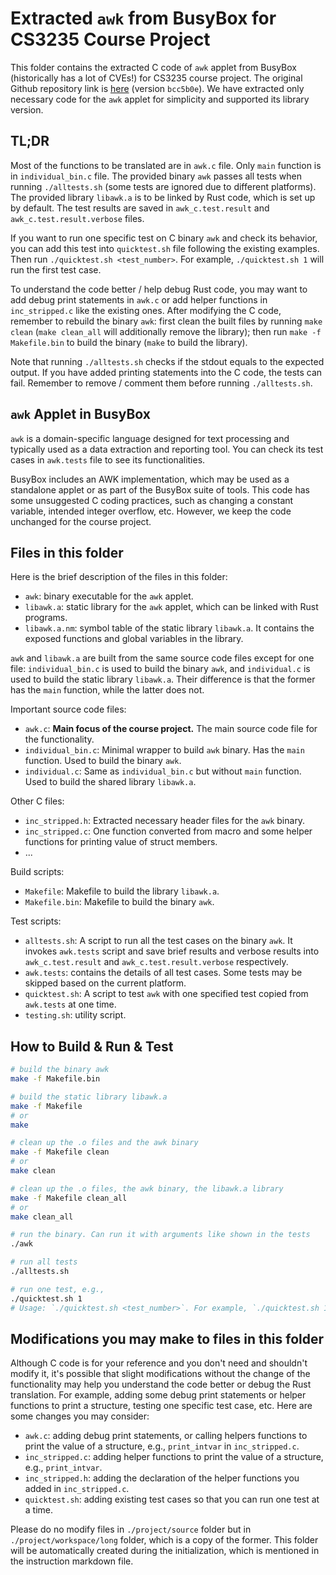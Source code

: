 # Extracted `awk` from BusyBox for CS3235 Course Project

This folder contains the extracted C code of `awk` applet from BusyBox (historically has a lot of CVEs!) for CS3235 course project. The original Github repository link is [here](https://github.com/mirror/busybox) (version `bcc5b0e`). We have extracted only necessary code for the `awk` applet for simplicity and supported its library version.

## TL;DR

Most of the functions to be translated are in `awk.c` file. Only `main` function is in `individual_bin.c` file. The provided binary `awk` passes all tests when running `./alltests.sh` (some tests are ignored due to different platforms). The provided library `libawk.a` is to be linked by Rust code, which is set up by default. The test results are saved in `awk_c.test.result` and `awk_c.test.result.verbose` files.

If you want to run one specific test on C binary `awk` and check its behavior, you can add this test into `quicktest.sh` file following the existing examples.
Then run `./quicktest.sh <test_number>`. For example, `./quicktest.sh 1` will run the first test case.

To understand the code better / help debug Rust code, you may want to add debug print statements in `awk.c` or add helper functions in `inc_stripped.c` like the existing ones. 
After modifying the C code, remember to rebuild the binary `awk`: first clean the built files by running `make clean` (`make clean_all` will additionally remove the library); then run `make -f Makefile.bin` to build the binary (`make` to build the library). 

Note that running `./alltests.sh` checks if the stdout equals to the expected output. If you have added printing statements into the C code, the tests can fail. Remember to remove / comment them before running `./alltests.sh`. 

## `awk` Applet in BusyBox

`awk` is a domain-specific language designed for text processing and typically used as a data extraction and reporting tool. You can check its test cases in `awk.tests` file to see its functionalities.

BusyBox includes an AWK implementation, which may be used as a standalone applet or as part of the BusyBox suite of tools. This code has some unsuggested C coding practices, such as changing a constant variable, intended integer overflow, etc. However, we keep the code unchanged for the course project.


## Files in this folder

Here is the brief description of the files in this folder:

- `awk`: binary executable for the `awk` applet.
- `libawk.a`: static library for the `awk` applet, which can be linked with Rust programs.
- `libawk.a.nm`: symbol table of the static library `libawk.a`. It contains the exposed functions and global variables in the library.

`awk` and `libawk.a` are built from the same source code files except for one file: `individual_bin.c` is used to build the binary `awk`, and `individual.c` is used to build the static library `libawk.a`. Their difference is that the former has the `main` function, while the latter does not.

Important source code files:

- `awk.c`: **Main focus of the course project.** The main source code file for the functionality.
- `individual_bin.c`: Minimal wrapper to build `awk` binary. Has the `main` function. Used to build the binary `awk`.
- `individual.c`: Same as `individual_bin.c` but without `main` function. Used to build the shared library `libawk.a`.

Other C files:  
- `inc_stripped.h`: Extracted necessary header files for the `awk` binary.
- `inc_stripped.c`: One function converted from macro and some helper functions for printing value of struct members.
- ...


Build scripts:

- `Makefile`: Makefile to build the library `libawk.a`.
- `Makefile.bin`: Makefile to build the binary `awk`.

Test scripts:

- `alltests.sh`: A script to run all the test cases on the binary `awk`. It invokes `awk.tests` script and save brief results and verbose results into `awk_c.test.result` and `awk_c.test.result.verbose` respectively. 
- `awk.tests`: contains the details of all test cases. Some tests may be skipped based on the current platform.
- `quicktest.sh`: A script to test `awk` with one specified test copied from `awk.tests` at one time. 
- `testing.sh`: utility script.


## How to Build & Run & Test

```sh
# build the binary awk
make -f Makefile.bin

# build the static library libawk.a
make -f Makefile
# or
make

# clean up the .o files and the awk binary
make -f Makefile clean
# or
make clean

# clean up the .o files, the awk binary, the libawk.a library
make -f Makefile clean_all
# or
make clean_all

# run the binary. Can run it with arguments like shown in the tests
./awk

# run all tests
./alltests.sh

# run one test, e.g., 
./quicktest.sh 1
# Usage: `./quicktest.sh <test_number>`. For example, `./quicktest.sh 1` will run the first test case.
```



## Modifications you may make to files in this folder

Although C code is for your reference and you don't need and shouldn't modify it, it's possible that slight modifications without the change of the functionality may help you understand the code better or debug the Rust translation. For example, adding some debug print statements or helper functions to print a structure, testing one specific test case, etc. Here are some changes you may consider:

- `awk.c`: adding debug print statements, or calling helpers functions to print the value of a structure, e.g., `print_intvar` in `inc_stripped.c`.
- `inc_stripped.c`: adding helper functions to print the value of a structure, e.g., `print_intvar`.
- `inc_stripped.h`: adding the declaration of the helper functions you added in `inc_stripped.c`.
- `quicktest.sh`: adding existing test cases so that you can run one test at a time.

Please do no modify files in `./project/source` folder but in `./project/workspace/long` folder, which is a copy of the former. This folder will be automatically created during the initialization, which is mentioned in the instruction markdown file. 
